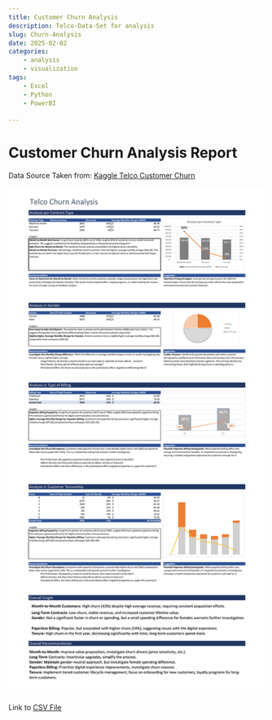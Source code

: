 ```yaml
---
title: Customer Churn Analysis
description: Telco-Data-Set for analysis
slug: Churn-Analysis
date: 2025-02-02
categories:
    - analysis
    - visualization
tags: 
    - Excel
    - Python
    - PowerBI

---
```


# Customer Churn Analysis Report

Data Source Taken from: [Kaggle Telco Customer Churn](https://www.kaggle.com/datasets/blastchar/telco-customer-churn/code)


![](Customer-Churn.png)

Link to [CSV File](https://github.com/vlzjc/Excel-projects-vlz/blob/main/Customer-Churn.csv)